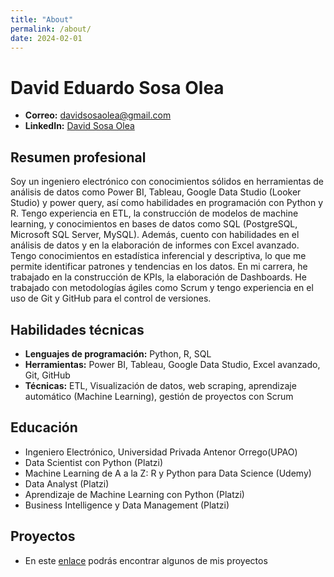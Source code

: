 ```yaml
---
title: "About"
permalink: /about/
date: 2024-02-01
---
```


# David Eduardo Sosa Olea

- **Correo:** davidsosaolea@gmail.com
- **LinkedIn:** [David Sosa Olea](https://www.linkedin.com/in/david-sosa-olea/)

## Resumen profesional

Soy un ingeniero electrónico con conocimientos sólidos en herramientas de análisis de datos como Power BI, Tableau, Google Data Studio (Looker Studio) y power query, así como habilidades en programación con Python y R. Tengo experiencia en ETL, la construcción de modelos de machine learning, y conocimientos en bases de datos como SQL (PostgreSQL, Microsoft SQL Server, MySQL). Además, cuento con habilidades en el análisis de datos y en la elaboración de informes con Excel avanzado. Tengo conocimientos en estadística inferencial y descriptiva, lo que me permite identificar patrones y tendencias en los datos. En mi carrera, he trabajado en la construcción de KPIs, la elaboración de Dashboards. He trabajado con metodologías ágiles como Scrum y tengo experiencia en el uso de Git y GitHub para el control de versiones.

## Habilidades técnicas

- **Lenguajes de programación:** Python, R, SQL
- **Herramientas:** Power BI, Tableau, Google Data Studio, Excel avanzado, Git, GitHub
- **Técnicas:** ETL, Visualización de datos, web scraping, aprendizaje automático (Machine Learning), gestión de proyectos con Scrum

## Educación

- Ingeniero Electrónico, Universidad Privada Antenor Orrego(UPAO)
- Data Scientist con Python (Platzi)
- Machine Learning de A a la Z: R y Python para Data Science (Udemy)
- Data Analyst (Platzi)
- Aprendizaje de Machine Learning con Python (Platzi)
- Business Intelligence y Data Management (Platzi)

## Proyectos

- En este [enlace](https://davidsosaolea.github.io) podrás encontrar algunos de mis proyectos